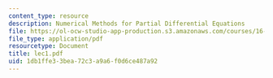 ```yaml
---
content_type: resource
description: Numerical Methods for Partial Differential Equations
file: https://ol-ocw-studio-app-production.s3.amazonaws.com/courses/16-920j-numerical-methods-for-partial-differential-equations-sma-5212-spring-2003/1db1ffe33bea72c3a9a6f0d6ce487a92_lec1.pdf
file_type: application/pdf
resourcetype: Document
title: lec1.pdf
uid: 1db1ffe3-3bea-72c3-a9a6-f0d6ce487a92
---
```

